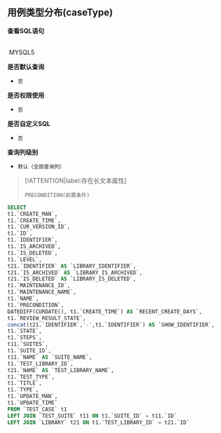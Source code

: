 ## 用例类型分布(caseType) <!-- {docsify-ignore-all} -->



<p class="panel-title"><b>查看SQL语句</b></p>
<br>

<el-row>
&nbsp;<el-tag @click="MYSQL5 = true">MYSQL5</el-tag>
</el-row>

<br>
<p class="panel-title"><b>是否默认查询</b></p>

* `否`

<p class="panel-title"><b>是否权限使用</b></p>

* `否`

<p class="panel-title"><b>是否自定义SQL</b></p>

* `否`

<p class="panel-title"><b>查询列级别</b></p>

* `默认（全部查询列）`

> [!ATTENTION|label:存在长文本属性]
>
> `PRECONDITION(前置条件)`






<el-dialog v-model="MYSQL5" title="MYSQL5">

```sql
SELECT
t1.`CREATE_MAN`,
t1.`CREATE_TIME`,
t1.`CUR_VERSION_ID`,
t1.`ID`,
t1.`IDENTIFIER`,
t1.`IS_ARCHIVED`,
t1.`IS_DELETED`,
t1.`LEVEL`,
t21.`IDENTIFIER` AS `LIBRARY_IDENTIFIER`,
t21.`IS_ARCHIVED` AS `LIBRARY_IS_ARCHIVED`,
t21.`IS_DELETED` AS `LIBRARY_IS_DELETED`,
t1.`MAINTENANCE_ID`,
t1.`MAINTENANCE_NAME`,
t1.`NAME`,
t1.`PRECONDITION`,
DATEDIFF(CURDATE(), t1.`CREATE_TIME`) AS `RECENT_CREATE_DAYS`,
t1.`REVIEW_RESULT_STATE`,
concat(t21.`IDENTIFIER`,'-',t1.`IDENTIFIER`) AS `SHOW_IDENTIFIER`,
t1.`STATE`,
t1.`STEPS`,
t11.`SUITES`,
t1.`SUITE_ID`,
t11.`NAME` AS `SUITE_NAME`,
t1.`TEST_LIBRARY_ID`,
t21.`NAME` AS `TEST_LIBRARY_NAME`,
t1.`TEST_TYPE`,
t1.`TITLE`,
t1.`TYPE`,
t1.`UPDATE_MAN`,
t1.`UPDATE_TIME`
FROM `TEST_CASE` t1 
LEFT JOIN `TEST_SUITE` t11 ON t1.`SUITE_ID` = t11.`ID` 
LEFT JOIN `LIBRARY` t21 ON t1.`TEST_LIBRARY_ID` = t21.`ID` 


```

</el-dialog>

<script>
 const { createApp } = Vue
  createApp({
    data() {
      return {
                MYSQL5 : false
        
      }
    },
    methods: {
    }
  }).use(ElementPlus).mount('#app')
</script>